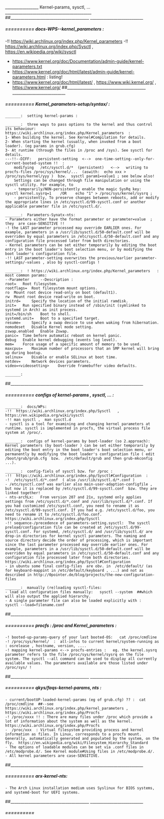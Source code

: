 _________________ Kernel-params, sysctl, ... ____________________________________________
##________________________________________  ___________________________


#####  ==========  docs-WPS--kernel_parameters :
-!!  https://wiki.archlinux.org/index.php/Kernel_parameters
-!!  https://wiki.archlinux.org/index.php/Sysctl   ,    https://en.wikipedia.org/wiki/sysctl
-  https://www.kernel.org/doc/Documentation/admin-guide/kernel-parameters.txt
-  https://www.kernel.org/doc/html/latest/admin-guide/kernel-parameters.html   : listing!
-  https://www.kernel.org/doc/html/latest/  ,  https://www.wiki.kernel.org/  , https://www.kernel.org/
##________________________________________  ___________________________


#####  ==========  Kernel_parameters-setup/syntax/ :

	_______:  setting kernel-params :

	_______:  three ways to pass options to the kernel and thus control its behaviour:       https://wiki.archlinux.org/index.php/Kernel_parameters  :
	1- When building the kernel. See Kernel#Compilation for details.
	2- When starting the kernel (usually, when invoked from a boot loader). (eg params in grub.cfg)
	3- At runtime (through the files in /proc and /sys). See sysctl for details.
	---!!--DIFF:   persistent-setting  <-->  one-time-setting--only-for-current-booted-system !!  :
		modifying   /etc/sysctl.d/*  (persistent)   <-->   writing to procfs-files /proc/sys/kernel/...  (aswith:  echo xxx > /proc/sys/kernel/yyy )  bzw.  sysctl param1=value1 ; see below also!
		Settings can be changed through file manipulation or using the sysctl utility. For example, to 
		- temporarily/NON-persistently enable the magic SysRq key:    sysctl kernel.sysrq=1    /OR    echo "1" > /proc/sys/kernel/sysrq ;
		- persistently, To preserve changes between reboots, add or modify the appropriate lines in /etc/sysctl.d/99-sysctl.conf or another applicable parameter file in /etc/sysctl.d/.

	_______:  Parameters-Synatx-nts:
	- Parameters either have the format parameter or parameter=value  ; they  are case-SENSITIVE !!
	-! the LAST parameter processed may override EARLIER ones. For example, parameters in a /usr/lib/sysctl.d/50-default.conf will be overriden by equal parameters in /etc/sysctl.d/50-default.conf and any configuration file processed later from both directories. 
	- Kernel parameters can be set either temporarily by editing the boot entry in the boot loader's boot selection menu, or by modifying the boot loader's configuration file. 
	-!! LAST parameter-setting overwrites the previous/earlier parameter-settings/-values , also by sysctl-configs !

	_______:  ! https://wiki.archlinux.org/index.php/Kernel_parameters   : most common params:
	--Parameter 	--Description :
	root= 	Root filesystem.
	rootflags= 	Root filesystem mount options.
	ro 	Mount root device read-only on boot (default1).
	rw 	Mount root device read-write on boot.
	initrd= 	Specify the location of the initial ramdisk.
	init= 	Run specified binary instead of /sbin/init (symlinked to systemd in Arch) as init process.
	init=/bin/sh 	Boot to shell.
	systemd.unit= 	Boot to a specified target.
	resume= 	Specify a swap device to use when waking from hibernation.
	nomodeset 	Disable Kernel mode setting.
	zswap.enabled 	Enable Zswap.
	panic= 	Time before automatic reboot on kernel panic.
	debug 	Enable kernel debugging (events log level).
	mem= 	Force usage of a specific amount of memory to be used.
	maxcpus= 	Maximum number of processors that an SMP kernel will bring up during bootup.
	selinux= 	Disable or enable SELinux at boot time.
	netdev= 	Network devices parameters.
	video=<videosetting> 	Override framebuffer video defaults.

	_______:  
##________________________________________  ___________________________


#####  ==========  configs of kernel-params , sysctl, ... :

	_______:  docs/WPs:
	-!!  https://wiki.archlinux.org/index.php/Sysctl   ,    https://en.wikipedia.org/wiki/sysctl
	-!! man sysctl ,  man sysctl.d
	- sysctl is a tool for examining and changing kernel parameters at runtime. sysctl is implemented in procfs, the virtual process file system at /proc/. 

	_______:  configs of kernel-params by boot-loader (so 2.approach):
	Kernel parameters (by boot-loader ) can be set either temporarily by editing the boot entry in the boot loader's boot selection menu, or 
	permanently by modifying the boot loader's configuration file ( edit /boot/grub/grub.cfg  bzw.  /etc/default/grub and then grub-mkconfig ...).

	_______:  config-fiels of sysctl bzw. for /proc :
	-!!  https://wiki.archlinux.org/index.php/Sysctl#Configuration  :
	-!  /etc/sysctl.d/*.conf  ( also /usr/lib/sysctl.d/*.conf )
	- /etc/sysctl.conf was earlier also main-user-adaption-configfile , but now it is replaced by /etc/sysctl.d/99-sysctl.conf  bzw. they are linked together!
	- nts-archLx:   From version 207 and 21x, systemd only applies settings from /etc/sysctl.d/*.conf and /usr/lib/sysctl.d/*.conf. If you had customized /etc/sysctl.conf, you need to rename it as /etc/sysctl.d/99-sysctl.conf. If you had e.g. /etc/sysctl.d/foo, you need to rename it to /etc/sysctl.d/foo.conf.  https://wiki.archlinux.org/index.php/Sysctl
	-!! sequence-/precedence of parameters-setting.sysctl:  The sysctl preload/configuration file can be created at /etc/sysctl.d/99-sysctl.conf. For systemd, /etc/sysctl.d/ and /usr/lib/sysctl.d/ are drop-in directories for kernel sysctl parameters. The naming and source directory decide the order of processing, which is important since the last parameter processed may override earlier ones. For example, parameters in a /usr/lib/sysctl.d/50-default.conf will be overriden by equal parameters in /etc/sysctl.d/50-default.conf and any configuration file processed later from both directories. https://wiki.archlinux.org/index.php/Sysctl#Configuration
	- in ubuntu some final config-files  are obv. in  /etc/default/ (as for keyboard-mappint in /etc/default/keyboard , ...) and not as described in http://0pointer.de/blog/projects/the-new-configuration-files

	_______:  manually (re)loading sysctl-files:
	- load all configuration files manually:   sysctl --system  ##which will also output the applied hierarchy.
	- A single parameter file can also be loaded explicitly with :    sysctl --load=filename.conf
##________________________________________  ___________________________


#####  ==========  procfs : /proc and Kernel_parameters :
	-! booted-up-params-query of your last booted-OS:   cat /proc/cmdline 
	-! /proc/sys/kernel/  :  all-infos to current kernel/system-running as : osrelease , hostname, version, ....
	-! mapping kernel-params <--> procfs-entries :   eg. the kernel.sysrq parameter refers to the file /proc/sys/kernel/sysrq on the file system. The sysctl --all command can be used to display all currently available values. The parameters available are those listed under /proc/sys/ !
##________________________________________  ___________________________


#####  ==========  qkys/faqs-kernel-params, nts :
	- current/bootUP-loaded-kernel-params (eg of grub.cfg) ?? :  cat /proc/cmdline  ##--see https://wiki.archlinux.org/index.php/kernel_parameters , https://wiki.archlinux.org/index.php/Procfs
	-! /proc/xxxx !! : There are many files under /proc which provide a lot of information about the system as well as the kernel. https://wiki.archlinux.org/index.php/Procfs
	-  /proc/xxx  : Virtual filesystem providing process and kernel information as files. In Linux, corresponds to a procfs mount. Generally, automatically generated and populated by the system, on the fly.  https://en.wikipedia.org/wiki/Filesystem_Hierarchy_Standard
	- The options of loadable modules can be set via .conf files in /etc/modprobe.d/. See Kernel module#Using files in /etc/modprobe.d/.
	- All kernel parameters are case-SENSITIVE.
##________________________________________  ___________________________


#####  ==========  arx-kernel-nts:
	- The Arch Linux installation medium uses Syslinux for BIOS systems, and systemd-boot for UEFI systems.
##________________________________________  ___________________________


#####  ==========  
